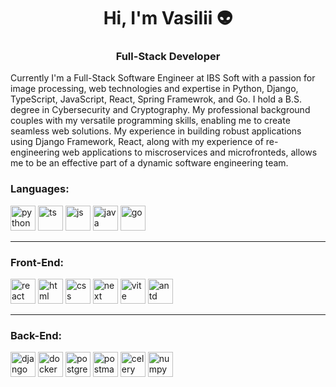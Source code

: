 <h1 align="center">Hi, I'm Vasilii 👽</h1>
<h3 align="center">Full-Stack Developer</h1>

Currently I'm a Full-Stack Software Engineer at IBS Soft with a passion for image processing, web technologies and expertise in Python, Django, TypeScript, JavaScript, React, Spring Framewrok, and Go. I hold a B.S. degree in Cybersecurity and Cryptography. My professional background couples with my versatile programming skills, enabling me to create seamless web solutions. My experience in building robust applications using Django Framework, React, along with my experience of re-engineering web applications to miscroservices and microfronteds, allows me to be an effective part of a dynamic software engineering team.

### Languages:
<div>
  <span title="react"><img src="https://cdn.jsdelivr.net/gh/devicons/devicon/icons/python/python-original-wordmark.svg" width="40" height="40" alt="python" /></span>
  <img src="https://cdn.jsdelivr.net/gh/devicons/devicon/icons/typescript/typescript-original.svg" width="40" height="40" alt="ts" />
  <img src="https://cdn.jsdelivr.net/gh/devicons/devicon/icons/javascript/javascript-original.svg" width="40" height="40" alt="js" />
  <img src="https://cdn.jsdelivr.net/gh/devicons/devicon/icons/java/java-original-wordmark.svg" width="40" height="40" alt="java" />
  <img src="https://cdn.jsdelivr.net/gh/devicons/devicon/icons/go/go-original-wordmark.svg" width="40" height="40" alt="go" />
</div>

---

### Front-End:
<div>
  <img src="https://cdn.jsdelivr.net/gh/devicons/devicon/icons/react/react-original.svg" width="40" height="40" alt="react" />
  <img src="https://cdn.jsdelivr.net/gh/devicons/devicon/icons/html5/html5-original-wordmark.svg" width="40" height="40" alt="html" />
  <img src="https://cdn.jsdelivr.net/gh/devicons/devicon/icons/css3/css3-original-wordmark.svg" width="40" height="40" alt="css" />
  <img src="https://cdn.jsdelivr.net/gh/devicons/devicon/icons/nextjs/nextjs-original-wordmark.svg" width="40" height="40" alt="next" />
  <img src="https://skillicons.dev/icons?i=vite" width="40" height="40" alt="vite" />
  <img src="https://gw.alipayobjects.com/zos/rmsportal/KDpgvguMpGfqaHPjicRK.svg" width="40" height="40" alt="antd" />
</div>

---

### Back-End:
<div>
  <img src="https://cdn.jsdelivr.net/gh/devicons/devicon/icons/django/django-plain-wordmark.svg" width="40" height="40" alt="django" />
  <img src="https://cdn.jsdelivr.net/gh/devicons/devicon/icons/docker/docker-original-wordmark.svg" width="40" height="40" alt="docker" />
  <img src="https://cdn.jsdelivr.net/gh/devicons/devicon/icons/postgresql/postgresql-original-wordmark.svg" width="40" height="40" alt="postgresql" />
  <img src="https://skillicons.dev/icons?i=postman" width="40" height="40" alt="postman" />
  <img src="https://docs.celeryq.dev/en/stable/_static/celery_512.png" width="40" height="40" alt="celery" />
  <img src="https://cdn.jsdelivr.net/gh/devicons/devicon/icons/numpy/numpy-original.svg" width="40" height="40" alt="numpy" />
          
</div>

<!--
**vasilii314/vasilii314** is a ✨ _special_ ✨ repository because its `README.md` (this file) appears on your GitHub profile.

Here are some ideas to get you started:

- 🔭 I’m currently working on ...
- 🌱 I’m currently learning ...
- 👯 I’m looking to collaborate on ...
- 🤔 I’m looking for help with ...
- 💬 Ask me about ...
- 📫 How to reach me: ...
- 😄 Pronouns: ...
- ⚡ Fun fact: ...
-->
